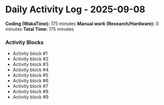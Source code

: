 # Daily Activity Log - 2025-09-08

**Coding (WakaTime):** 175 minutes
**Manual work (Research/Hardware):** 0 minutes
**Total Time:** 175 minutes

### Activity Blocks
- Activity block #1
- Activity block #2
- Activity block #3
- Activity block #4
- Activity block #5
- Activity block #6
- Activity block #7
- Activity block #8
- Activity block #9
